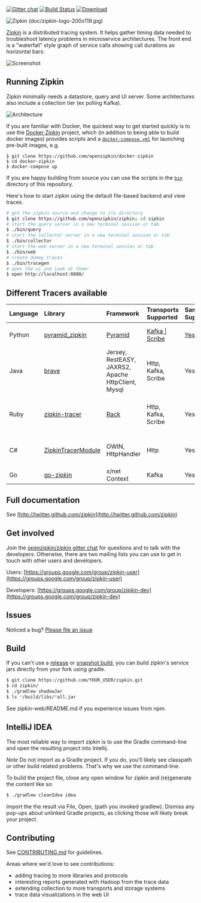 [![Gitter chat](http://img.shields.io/badge/gitter-join%20chat%20%E2%86%92-brightgreen.svg)](https://gitter.im/openzipkin/zipkin) [![Build Status](https://travis-ci.org/openzipkin/zipkin.svg?branch=master)](https://travis-ci.org/openzipkin/zipkin) [![Download](https://api.bintray.com/packages/openzipkin/maven/zipkin/images/download.svg) ](https://bintray.com/openzipkin/maven/zipkin/_latestVersion)

![Zipkin (doc/zipkin-logo-200x119.jpg)](https://github.com/openzipkin/zipkin/raw/master/doc/zipkin-logo-200x119.jpg)

[Zipkin](http://twitter.github.com/zipkin) is a distributed tracing system. It helps gather timing data needed to troubleshoot latency problems in microservice architectures. The front end is a "waterfall" style graph of service calls showing call durations as horizontal bars:

![Screenshot](https://github.com/openzipkin/zipkin/raw/master/doc/web-screenshot.png)

## Running Zipkin

Zipkin minimally needs a datastore, query and UI server. Some architectures also include
a collection tier (ex polling Kafka).

![Architecture](https://github.com/openzipkin/zipkin/raw/master/doc/architecture-0.png)

If you are familiar with Docker, the
quickest way to get started quickly is to use the
[Docker Zipkin](https://github.com/openzipkin/docker-zipkin) project,
which (in addition to being able to build docker images) provides
scripts and a
[`docker-compose.yml`](https://github.com/openzipkin/docker-zipkin/blob/master/docker-compose.yml)
for launching pre-built images, e.g.

```
$ git clone https://github.com/openzipkin/docker-zipkin
$ cd docker-zipkin
$ docker-compose up
```

If you are happy building from source you can use the scripts in the
[`bin`](bin) directory of this repository.

Here's how to start zipkin using the default file-based backend and view traces.
```bash
# get the zipkin source and change to its directory
$ git clone https://github.com/openzipkin/zipkin; cd zipkin
# start the query server in a new terminal session or tab
$ ./bin/query
# start the collector server in a new terminal session or tab
$ ./bin/collector
# start the web server in a new terminal session or tab
$ ./bin/web
# create dummy traces
$ ./bin/tracegen
# open the ui and look at them!
$ open http://localhost:8080/
```

## Different Tracers available

| Language | Library | Framework | Transports Supported | Sampling Supported? | Other notes |
|:---------|:--------|:----------|:---------------------|:--------------------|:------------|
| Python | [pyramid_zipkin](https://github.com/Yelp/pyramid_zipkin) | [Pyramid](http://docs.pylonsproject.org/projects/pyramid/en/latest/) |[Kafka \| Scribe](http://pyramid-zipkin.readthedocs.org/en/latest/configuring_zipkin.html#zipkin-transport-handler) | [Yes](http://pyramid-zipkin.readthedocs.org/en/latest/configuring_zipkin.html#zipkin-tracing-percent) | py2, py3 support. |
| Java | [brave](https://github.com/openzipkin/brave) | Jersey, RestEASY, JAXRS2, Apache HttpClient, Mysql | Http, Kafka, Scribe | Yes | Java 7 or higher|
| Ruby | [zipkin-tracer](https://github.com/openzipkin/zipkin-tracer) | [Rack](http://rack.github.io/) | Http, Kafka, Scribe | Yes | lc support. Ruby 2.0 or higher|
| C# | [ZipkinTracerModule](https://github.com/mdsol/Medidata.ZipkinTracerModule) | OWIN, HttpHandler | Http | Yes | lc support. 4.5.2 or higher |
| Go | [go-zipkin](https://github.com/elodina/go-zipkin) | x/net Context | Kafka | Yes | |

## Full documentation

See [http://twitter.github.com/zipkin](http://twitter.github.com/zipkin)

## Get involved

Join the [openzipkin/zipkin gitter chat](https://gitter.im/openzipkin/zipkin)
for questions and to talk with the developers. Otherwise, there are two mailing
lists you can use to get in touch with other users and developers.

Users: [https://groups.google.com/group/zipkin-user](https://groups.google.com/group/zipkin-user)

Developers: [https://groups.google.com/group/zipkin-dev](https://groups.google.com/group/zipkin-dev)

## Issues

Noticed a bug? [Please file an issue](https://github.com/openzipkin/zipkin/issues)

## Build
If you can't use a [release](https://jcenter.bintray.com/io/zipkin) or [snapshot build](http://oss.jfrog.org/artifactory/oss-snapshot-local/io/zipkin/), you can build zipkin's service jars directly from your fork using gradle.

```bash
$ git clone https://github.com/YOUR_USER/zipkin.git
$ cd zipkin/
$ ./gradlew shadowJar
$ ls */build/libs/*all.jar
```

See zipkin-web/README.md if you experience issues from npm.

## IntelliJ IDEA

The most reliable way to import zipkin is to use the Gradle command-line and open the resulting project into Intellij.

*Note* Do not import as a Gradle project. If you do, you'll likely see classpath or other build related problems. That's why we use the command-line.

To build the project file, close any open window for zipkin and (re)generate the content like so:

```bash
$ ./gradlew cleanIdea idea
```

Import the the result via File, Open, (path you invoked gradlew). Dismiss any pop-ups about unlinked Gradle projects, as clicking those will likely break your project.

## Contributing

See [CONTRIBUTING.md](https://github.com/openzipkin/zipkin/blob/master/CONTRIBUTING.md) for guidelines.

Areas where we'd love to see contributions:

* adding tracing to more libraries and protocols
* interesting reports generated with Hadoop from the trace data
* extending collection to more transports and storage systems
* trace data visualizations in the web UI
